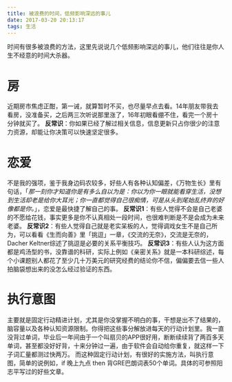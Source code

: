```yaml
---
title: 被浪费的时间，低频影响深远的事儿
date: 2017-03-20 20:13:17
tags: 生活
---
```


时间有很多被浪费的方法，这里先说说几个低频影响深远的事儿，他们往往是你人生不经意的时间大杀器。
# 房
近期房市焦虑正酣，第一诫，就算暂时不买，也尽量早点去看。14年朋友带我去看房，没准备买，之后两三次听说那里涨了，16年初眼看绷不住，看完一个房十分钟就买了。
**反常识**：你如果已经了解过相关信息，信息更新只占你很少的注意力资源，却能让你决策可以快速坚定很多。

# 恋爱
不是我的强项，鉴于我身边码农较多，好些人有各种认知偏差，《万物生长》里有句话，「*那一刻你才知道你是有多么自以为是：你以为你一眼就能看穿生活，没想到生活却老是给你大耳光；你一直都觉得自己很痴情，可是从头到尾始乱终弃的好像都是你。*」，恋爱是最快捷了解自己的事。
**反常识1**：有些人觉得不会是自己老婆的不愿给花钱，事实更多是你不认真相处一段时间，也很难判断是不是会成为未来老婆。
**反常识2**：有些人觉得自己就是老实呆板的人，觉得调戏女生不是自己所为，可以看看《生而向善》里「挑逗」一章，《交流的无奈》，交流是无奈的，Dacher Keltner综述了挑逗是必要的关系平衡技巧。
**反常识3**：有些人认为这方面都是鸡汤型的书，没靠谱的科研，实际上例如《亲密关系》就是一本科研综述，每个小课题别人都花了至少几十万美元的研究经费的结论你不信，偏偏要去信一些人拍脑袋想出来的没怎么经过验证的东西。

# 执行意图
主要就是固定行动精进计划，尤其是你没掌握不明白的事，干想是出不了结果的，脑容量以及各种认知资源限制。你得把这些事分解放进每天的行动计划里。我一直没背过单词，毕业后一年间由于一个叫扇贝的APP很好用，断断续续背了两百多天单词，甚至都没好好背，十来分钟过一遍，由于软件会自动给你重复，就这样一下子词汇量都测过快两万。
而这种固定行动计划，有很好的实施方法，叫执行意图，简单的说例如，if 晚上九点 then 背GRE巴朗词表50个单词。具体的可参照阳志平写过的好些文章。


